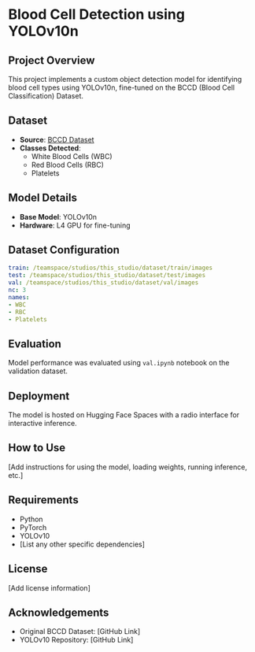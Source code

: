 # Blood Cell Detection using YOLOv10n

## Project Overview
This project implements a custom object detection model for identifying blood cell types using YOLOv10n, fine-tuned on the BCCD (Blood Cell Classification) Dataset.

## Dataset
- **Source**: [BCCD Dataset](https://github.com/Shenggan/BCCD_Dataset)
- **Classes Detected**: 
  - White Blood Cells (WBC)
  - Red Blood Cells (RBC)
  - Platelets

## Model Details
- **Base Model**: YOLOv10n
- **Hardware**: L4 GPU for fine-tuning

## Dataset Configuration
```yaml
train: /teamspace/studios/this_studio/dataset/train/images  
test: /teamspace/studios/this_studio/dataset/test/images
val: /teamspace/studios/this_studio/dataset/val/images 
nc: 3                          
names:
- WBC
- RBC
- Platelets
```

## Evaluation
Model performance was evaluated using `val.ipynb` notebook on the validation dataset.

## Deployment
The model is hosted on Hugging Face Spaces with a radio interface for interactive inference.

## How to Use
[Add instructions for using the model, loading weights, running inference, etc.]

## Requirements
- Python
- PyTorch
- YOLOv10
- [List any other specific dependencies]

## License
[Add license information]

## Acknowledgements
- Original BCCD Dataset: [GitHub Link]
- YOLOv10 Repository: [GitHub Link]